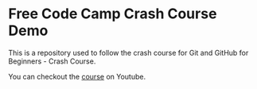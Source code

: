 # Free Code Camp Crash Course Demo

This is a repository used to follow the crash course for Git and GitHub for Beginners - Crash Course.

You can checkout the [course](https://youtu.be/RGOj5yH7evk) on Youtube.  

